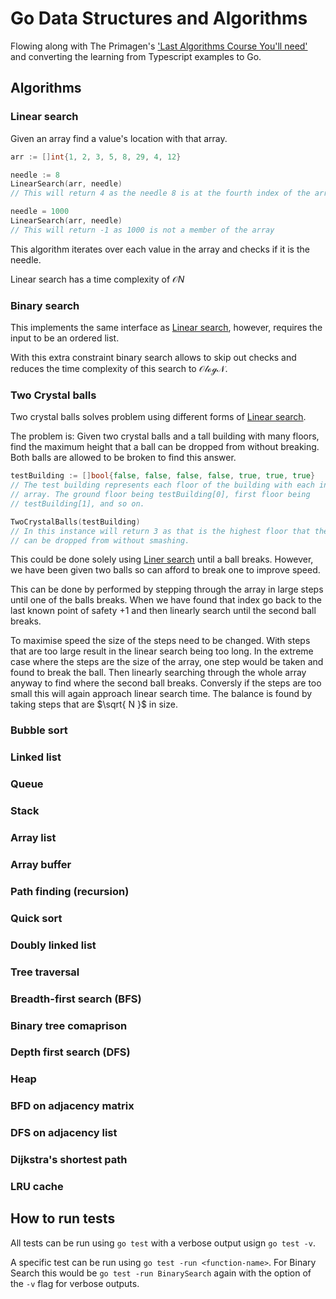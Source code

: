 # Go Data Structures and Algorithms

Flowing along with The Primagen's
['Last Algorithms Course You'll need'](https://frontendmasters.com/courses/algorithms/) 
and converting the learning from Typescript examples to Go.

## <a id="algorithms"></a>Algorithms

### <a id="linear-search"></a>Linear search

Given an array find a value's location with that array.

``` go
arr := []int{1, 2, 3, 5, 8, 29, 4, 12}

needle := 8
LinearSearch(arr, needle)
// This will return 4 as the needle 8 is at the fourth index of the array

needle = 1000
LinearSearch(arr, needle)
// This will return -1 as 1000 is not a member of the array
```

This algorithm iterates over each value in the array and checks if it is the 
needle.

Linear search has a time complexity of $\mathcal{O}N$ 

### <a id="binary-search"></a>Binary search

This implements the same interface as [Linear search](#linear-search), however,
requires the input to be an ordered list. 

With this extra constraint binary search allows to skip out checks and reduces
the time complexity of this search to $\mathcal{OlogN}$.

### <a id="two-crystal-balls"></a>Two Crystal balls

Two crystal balls solves problem using different forms of 
[Linear search](#linear-search).

The problem is: Given two crystal balls and a tall building with many floors,
find the maximum height that a ball can be dropped from without breaking. Both
balls are allowed to be broken to find this answer.

```go
testBuilding := []bool{false, false, false, false, true, true, true}
// The test building represents each floor of the building with each index of 
// array. The ground floor being testBuilding[0], first floor being 
// testBuilding[1], and so on.

TwoCrystalBalls(testBuilding)
// In this instance will return 3 as that is the highest floor that the ball
// can be dropped from without smashing.
```

This could be done solely using [Liner search](#linear-search) until a ball 
breaks. However, we have been given two balls so can afford to break one to 
improve speed.

This can be done by performed by stepping through the array in large steps 
until one of the balls breaks. When we have found that index go back to the 
last known point of safety +1 and then linearly search until the second ball 
breaks.

To maximise speed the size of the steps need to be changed. With steps that are
too large result in the linear search being too long. In the extreme case 
where the steps are the size of the array, one step would be taken and found to 
break the ball. Then linearly searching through the whole array anyway to find 
where the second ball breaks. Conversly if the steps are too small this will 
again approach linear search time. The balance is found by taking steps that
are $\sqrt{ N }$ in size.


### <a id="bubble-sort"></a>Bubble sort

### <a id="linked-list"></a>Linked list

### <a id="queue"></a>Queue

### <a id="stack"></a>Stack

### <a id="array-list"></a>Array list

### <a id="array-buffer"></a>Array buffer

### <a id="path-finding"></a>Path finding (recursion)

### <a id="quick-sort"></a>Quick sort

### <a id="doubly-linked-list"></a>Doubly linked list

### <a id="tree-traversal"></a>Tree traversal

### <a id="breadth-first-search"></a>Breadth-first search (BFS)

### <a id="binary-tree-comaprison"></a>Binary tree comaprison

### <a id="depth-first-search (dfs)"></a>Depth first search (DFS)

### <a id="heap"></a>Heap

### <a id="bfd-on-adjacency-matrix"></a>BFD on adjacency matrix

### <a id="dfs-on-adjacency-list"></a>DFS on adjacency list

### <a id="dijkstras-shortest-path"></a>Dijkstra's shortest path

### <a id="lru-cache"></a>LRU cache

## <a id="how-to-run-tests"></a>How to run tests

All tests can be run using `go test` with a verbose output usign `go test -v`.

A specific test can be run using `go test -run <function-name>`. For Binary 
Search this would be `go test -run BinarySearch` again with the option of the
`-v` flag for verbose outputs.
